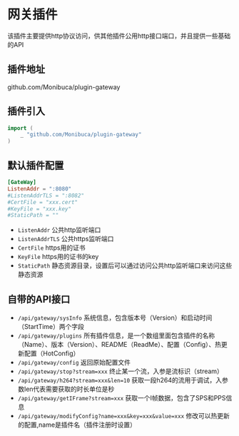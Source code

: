 # 网关插件

该插件主要提供http协议访问，供其他插件公用http接口端口，并且提供一些基础的API

## 插件地址

github.com/Monibuca/plugin-gateway

## 插件引入
```go
import (
    _ "github.com/Monibuca/plugin-gateway"
)
```

## 默认插件配置
```toml
[GateWay]
ListenAddr = ":8080"
#ListenAddrTLS = ":8082"
#CertFile = "xxx.cert"
#KeyFile = "xxx.key"
#StaticPath = ""
```
- `ListenAddr` 公共http监听端口
- `ListenAddrTLS` 公共https监听端口
- `CertFile` https用的证书
- `KeyFile` https用的证书的key
- `StaticPath` 静态资源目录，设置后可以通过访问公共http监听端口来访问这些静态资源

## 自带的API接口

- `/api/gateway/sysInfo` 系统信息，包含版本号（Version）和启动时间（StartTime）两个字段
- `/api/gateway/plugins` 所有插件信息，是一个数组里面包含插件的名称（Name）、版本（Version）、README（ReadMe）、配置（Config）、热更新配置（HotConfig）
- `/api/gateway/config` 返回原始配置文件
- `/api/gateway/stop?stream=xxx` 终止某一个流，入参是流标识（stream）
- `/api/gateway/h264?stream=xxx&len=10` 获取一段h264的流用于调试，入参数len代表需要获取的时长单位是秒
- `/api/gateway/getIFrame?stream=xxx` 获取一个I帧数据，包含了SPS和PPS信息
- `/api/gateway/modifyConfig?name=xxx&key=xxx&value=xxx` 修改可以热更新的配置,name是插件名（插件注册时设置）